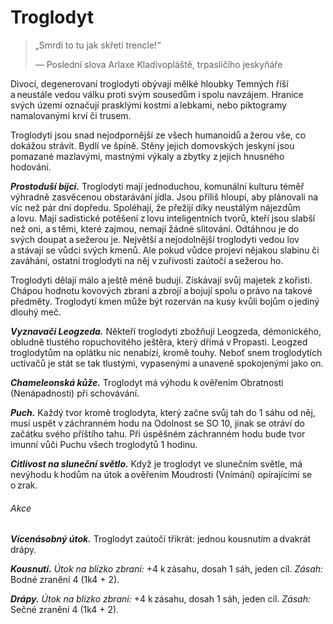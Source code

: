 # Troglodyt

> „Smrdí to tu jak skřetí trencle!“
>  
> — Poslední slova Arlaxe Kladivopláště, trpasličího jeskyňáře  

Divocí, degenerovaní troglodyti obývají mělké hloubky Temných říší a neustále vedou válku proti svým sousedům i spolu navzájem. Hranice svých území označují prasklými kostmi a lebkami, nebo piktogramy namalovanými krví či trusem.
  
Troglodyti jsou snad nejodpornější ze všech humanoidů a žerou vše, co dokážou strávit. Bydlí ve špíně. Stěny jejich domovských jeskyní jsou pomazané mazlavými, mastnými výkaly a zbytky z jejich hnusného hodování.
  
***Prostoduší bijci.*** Troglodyti mají jednoduchou, komunální kulturu téměř výhradně zasvěcenou obstarávání jídla. Jsou příliš hloupí, aby plánovali na víc než pár dní dopředu. Spoléhají, že přežijí díky neustálým nájezdům a lovu. Mají sadistické potěšení z lovu inteligentních tvorů, kteří jsou slabší než oni, a s těmi, které zajmou, nemají žádné slitování. Odtáhnou je do svých doupat a sežerou je. Největší a nejodolnější troglodyti vedou lov a stávají se vůdci svých kmenů. Ale pokud vůdce projeví nějakou slabinu či zaváhání, ostatní troglodyti na něj v zuřivosti zaútočí a sežerou ho.
  
Troglodyti dělají málo a ještě méně budují. Získávají svůj majetek z kořisti. Chápou hodnotu kovových zbraní a zbrojí a bojují spolu o právo na takové předměty. Troglodytí kmen může být rozerván na kusy kvůli bojům o jediný dlouhý meč.
  
***Vyznavači Leogzeda.*** Někteří troglodyti zbožňují Leogzeda, démonického, obludně tlustého ropuchovitého ještěra, který dřímá v Propasti. Leogzed troglodytům na oplátku nic nenabízí, kromě touhy. Neboť snem troglodytích uctívačů je stát se tak tlustými, vypasenými a unaveně spokojenými jako on.

<Monster 
    title="Troglodyt"
    subtitle="Střední humanoid (troglodyt), chaotické zlo"
    armor-class="11 (přirozená zbroj)"
    hit-points="13 (2k8 + 4)"
    speed="6 sáhů"
    str="14 (+2)"
    dex="10 (+0)"
    con="14 (+2)"
    int="6 (-2)"
    wis="10 (+0)"
    cha="6 (-2)"
    saving-throws=""
    skills="Nenápadnost +2"
    damage-vulnerabilities=""
    damage-resistances=""
    damage-immunities=""
    condition-immunities=""
    senses="vidění ve tmě 12 sáhů, pasivní Vnímání 10"
    languages="troglodytština"
    challenge="1/4 (50 ZK)"
    >

***Chameleonská kůže.*** Troglodyt má výhodu k ověřením Obratnosti (Nenápadnosti) při schovávání.
  
***Puch.*** Každý tvor kromě troglodyta, který začne svůj tah do 1 sáhu od něj, musí uspět v záchranném hodu na Odolnost se SO 10, jinak se otráví do začátku svého příštího tahu. Při úspěšném záchranném hodu bude tvor imunní vůči Puchu všech troglodytů 1 hodinu.
  
***Citlivost na sluneční světlo.*** Když je troglodyt ve slunečním světle, má nevýhodu k hodům na útok a ověřením Moudrosti (Vnímání) opírajícími se o zrak.
  
###### Akce
  
***Vícenásobný útok.*** Troglodyt zaútočí třikrát: jednou kousnutím a dvakrát drápy.
  
***Kousnutí.*** *Útok na blízko zbraní:* +4 k zásahu, dosah 1 sáh, jeden cíl. *Zásah:* Bodné zranění 4 (1k4 + 2).
  
***Drápy.*** *Útok na blízko zbraní:* +4 k zásahu, dosah 1 sáh, jeden cíl. *Zásah:* Sečné zranění 4 (1k4 + 2).

</Monster>
